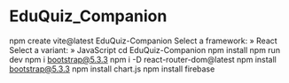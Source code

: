 # EduQuiz_Companion
npm create vite@latest EduQuiz-Companion
Select a framework: » React
Select a variant: » JavaScript
cd EduQuiz-Companion
npm install
npm run dev
npm i bootstrap@5.3.3
npm i -D react-router-dom@latest
npm install bootstrap@5.3.3
npm install chart.js
npm install firebase